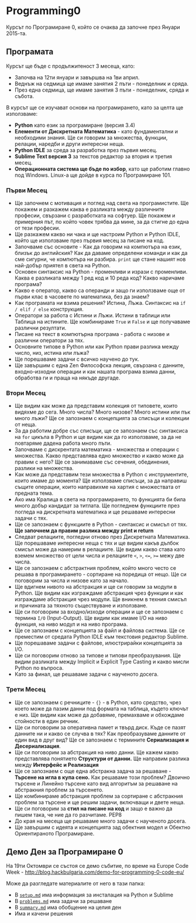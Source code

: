 Programming0
===================

Курсът по Програмиране 0, който се очаква да започне през Януари 2015-та.

## Програмата

Курсът ще бъде с продължитеност 3 месеца, като:

* Започва на 12ти януари и завършва на 1ви април.
* Веднъж на седмица ще имаме занятия 2 пъти - понеделник и сряда.
* През една седмица, ще имаме занятия 3 пъти - понеделник, сряда и събота.

В курсът ще се изучават основи на програмирането, като за целта ще използваме:

* __Python__ като език за програмиране (версия 3.4)
* __Елементи от Дискретната Математика__ - като фундаментални и необходими знания. Ще си говорим за множества, функции, релации, наредби и други интересни неща.
* __Python IDLE__ за среда за разработка през първия месец.
* __Sublime Text версия 3__ за текстов редактор за втория и третия месец.
* __Операционната система ще бъде по избор__, като ще работим главно под Windows. Linux-а ще дойде в курса по Програмиране 101.

### Първи Mесец

* Ще започнем с мотивация и поглед над света на програмистите. Ще покажем и разкажем каква е разликата между различните професии, свързани с разработката на софтуер. Ще покажем и примерния път, по който човек трябва да мине, за да стигне до една от тези професии.
* Ще разкажем какво ни чака и ще настроим Python и Python IDLE, който ще използваме през първия месец за писане на код.
* Започваме със основите - Как да говорим на компютъра на език, близък до английския? Как да даваме определени команди и как да сме сигурни, че компютъра ни разбира. `print` ще стане нашият нов най-добър приятел в света на Python.
* Основен синтаксис на Python - променливи и изрази с променливи. Каква е разликата между 1 ред код и 10 реда код? Какво наричаме програма?
* Какво е оператор, какво са операнди и защо ги използваме още от първи клас в часовете по математика, без да знаем?
* Как програмата ни взима решения? Истина, Лъжа. Синтаксис на `if / elif / else` конструкция.
* Оператори за работа с Истини и Лъжи. Истини в таблици или Таблица на истините. Ще комбинираме `True` и `False` и ще получаваме различни резултати.
* Писане на текст в компютърна програма - работа с низове и различни оператори за тях.
* Основните типове в Python или как Python прави разлика между число, низ, истина или лъжа?
* Ще порешаваме задачи с всичко научено до тук.
* Ще завършим с една Zen Философска лекция, свързана с данните, входно-изходни операции и как нашата програма взима данни, обработва ги и праща на някъде другаде.

### Втори Месец

* Ще видим как може да представим колекция от типовете, които видяхме до сега. Много числа? Много низове? Много истини или пък много лъжи? Ще се запознаем с концепцията за списъци и колекции от неща.
* За да работим добре със списъци, ще се запознаем със синтаксиса на `for` цикъла в Python и ще видим как да го използваме, за да не повтаряме дадена работа много пъти.
* Започваме с дискрентата математика - множества и операции с множества. Какво представлява едно множество и какво може да правим с него? Ще се занимаваме със сечения, обединения, разлики на множества.
* Как може да представим тези множества в Python с инструментите, които имаме до момента? Ще използваме списъци, за да направиш същите операции, които направихме на хартия с множествата от предната тема.
* Ако има Кралица в света на програмирането, то функцията би била много добър кандидат за титлата. Ще погледнем функциите през погледа на дискретната математика и ще решаваме интересни задачи с тях.
* Ще се запознаем с функциите в Python - синтаксис и смисъл от тях. __Ще започнем да правим разлика между print и return__
* Следват релациите, погледни отново през Дискретната Математика. Ще порешаваме интересни неща с тях и ще видим какъв дълбок смисъл може да намерим в релациите. Ще видим какво става като вземем множество от цели числа и релациите `<`, `>`, `<=`, `>=` межу две числа.
* Ще се запознаем с абстрактния проблем, който много често се решава в програмирането - сортиране на поредица от нещо. Ще си поговорим за числа и низове като за начало.
* Ще вдигнем нивото на абстракция и ще си говорим за модули в Python. Ще видим как изграждаме абстракция чрез функции и как изграждаме абстракция чрез модули. Ще вникнем в техния смисъл и причината за тяхното съществуване и използване.
* Ще си поговорим за входно/изходи операции и ще се запознаем с термина `I/O` (Input-Output). Ще видим как имаме I/O на ниво функция, на ниво модул и на ниво програма.
* Ще се запознаем с концепцията за файл и файлова система. Ще се преместим от средата Python IDLE към текстовия редактор Sublime.
* Ще порешаваме задачи с файлове, илюстрирайки концепцията за I/O.
* Ще си поговорим отново за типове и типови преобразувания. Ще видим разликата между Implicit и Explicit Type Casting и какво мисли Python по въпроса.
* Като за финал, ще решаваме задачи с наученото досега.


### Трети Месец

* Ще се запознаем с речниците - `{}` - в Python, като средство, чрез което може да пазим данни под формата на таблица, където ключът е низ. Ще видим как може да добавяме, премахваме и обхождаме стойности в един речник.
* Ще си поговорим за оперативна памет и твърд диск. Къде се пазят данните ни и какво се случва в тях? Как преобразуваме данните от един вид в друг вид? Ще се запознаем с термините __Сериализация и Десериализация__.
* Ще си поговорим за абстракция на ниво данни. Ще кажем какво представлява понятието __Структури от данни.__ Ще направим разлика между __Интерфейс и Реализация__
* Ще се запознаем с още една абстракна задача за решаване - __Търсене на игла в купа сено.__ Как решаваме този проблем?
Двоично търсене и Линейно търсене като вид алгоритъм за решаване на абстракния проблем за търсенето.
* Ще комбинираме абстракция проблем за сортиране с абстракния проблем за търсене и ще решим задачи, включващи и двете неща.
* Ще си поговорим за __стил на писане на код__ и защо е важно да пишем така, че ние да го разчитаме. PEP8
* До края на месеца ще решаваме много задачи с наученото досега.
* Ще завършим с идеята и концепцията зад обектния модел и Обектно Ориентираното Програмиране.

## Демо Ден за Програмиране 0

На 19ти Октомври се състоя се демо събитие, по време на Europe Code Week - http://blog.hackbulgaria.com/demo-for-programming-0-code-eu/

Може да разгледате материалите от него в тази папка:

* В [`setup.md`](https://github.com/HackBulgaria/Programming0-1/blob/master/EuropeCodeWeekDemo/setup.md) има информация за инсталация на Python и Sublime
* В [`problems.md`](https://github.com/HackBulgaria/Programming0-1/blob/master/EuropeCodeWeekDemo/problems.md) има задачи за решаване
* В [`summary.md`](https://github.com/HackBulgaria/Programming0-1/blob/master/EuropeCodeWeekDemo/summary.md) има обобщение на целия ден
* Има и качени решения
